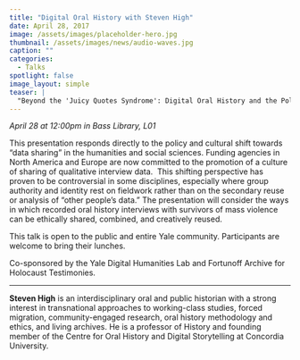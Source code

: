 ```yaml
---
title: "Digital Oral History with Steven High"
date: April 28, 2017
image: /assets/images/placeholder-hero.jpg
thumbnail: /assets/images/news/audio-waves.jpg
caption: ""
categories: 
  - Talks
spotlight: false 
image_layout: simple
teaser: |
  "Beyond the 'Juicy Quotes Syndrome': Digital Oral History and the Politics of Secondary Analysis April 28 at 12:00pm in Bass Library, L01 This presentation responds directly to the policy and cultural..."
---
```


*April 28 at 12:00pm in Bass Library, L01*
   
This presentation responds directly to the policy and cultural shift towards “data sharing” in the humanities and social sciences. Funding agencies in North America and Europe are now committed to the promotion of a culture of sharing of qualitative interview data.  This shifting perspective has proven to be controversial in some disciplines, especially where group authority and identity rest on fieldwork rather than on the secondary reuse or analysis of “other people’s data.” The presentation will consider the ways in which recorded oral history interviews with survivors of mass violence can be ethically shared, combined, and creatively reused.

This talk is open to the public and entire Yale community. Participants are welcome to bring their lunches.
   
Co-sponsored by the ​Yale Digital Humanities Lab and Fortunoff Archive for Holocaust Testimonies.
   
---

**Steven High** is an interdisciplinary oral and public historian with a strong interest in transnational approaches to working-class studies, forced migration, community-engaged research, oral history methodology and ethics, and living archives. He is a professor of History and founding member of the Centre for Oral History and Digital Storytelling at Concordia University.